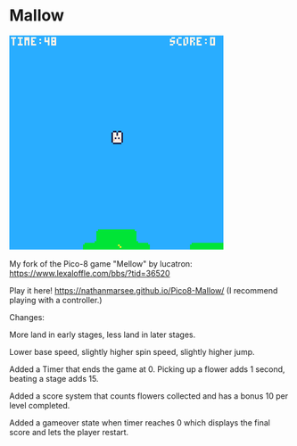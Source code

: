 # Mallow
![Screenshot](mallow_0.png)

My fork of the Pico-8 game "Mellow" by lucatron: https://www.lexaloffle.com/bbs/?tid=36520

Play it here! https://nathanmarsee.github.io/Pico8-Mallow/ (I recommend playing with a controller.)



Changes: 

More land in early stages, less land in later stages.

Lower base speed, slightly higher spin speed, slightly higher jump.

Added a Timer that ends the game at 0. Picking up a flower adds 1 second, beating a stage adds 15.

Added a score system that counts flowers collected and has a bonus 10 per level completed.

Added a gameover state when timer reaches 0 which displays the final score and lets the player restart.
